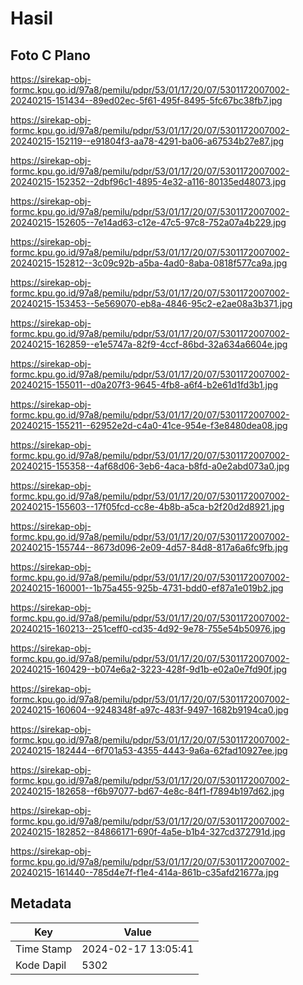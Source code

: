 # Hasil

## Foto C Plano

https://sirekap-obj-formc.kpu.go.id/97a8/pemilu/pdpr/53/01/17/20/07/5301172007002-20240215-151434--89ed02ec-5f61-495f-8495-5fc67bc38fb7.jpg

https://sirekap-obj-formc.kpu.go.id/97a8/pemilu/pdpr/53/01/17/20/07/5301172007002-20240215-152119--e91804f3-aa78-4291-ba06-a67534b27e87.jpg

https://sirekap-obj-formc.kpu.go.id/97a8/pemilu/pdpr/53/01/17/20/07/5301172007002-20240215-152352--2dbf96c1-4895-4e32-a116-80135ed48073.jpg

https://sirekap-obj-formc.kpu.go.id/97a8/pemilu/pdpr/53/01/17/20/07/5301172007002-20240215-152605--7e14ad63-c12e-47c5-97c8-752a07a4b229.jpg

https://sirekap-obj-formc.kpu.go.id/97a8/pemilu/pdpr/53/01/17/20/07/5301172007002-20240215-152812--3c09c92b-a5ba-4ad0-8aba-0818f577ca9a.jpg

https://sirekap-obj-formc.kpu.go.id/97a8/pemilu/pdpr/53/01/17/20/07/5301172007002-20240215-153453--5e569070-eb8a-4846-95c2-e2ae08a3b371.jpg

https://sirekap-obj-formc.kpu.go.id/97a8/pemilu/pdpr/53/01/17/20/07/5301172007002-20240215-162859--e1e5747a-82f9-4ccf-86bd-32a634a6604e.jpg

https://sirekap-obj-formc.kpu.go.id/97a8/pemilu/pdpr/53/01/17/20/07/5301172007002-20240215-155011--d0a207f3-9645-4fb8-a6f4-b2e61d1fd3b1.jpg

https://sirekap-obj-formc.kpu.go.id/97a8/pemilu/pdpr/53/01/17/20/07/5301172007002-20240215-155211--62952e2d-c4a0-41ce-954e-f3e8480dea08.jpg

https://sirekap-obj-formc.kpu.go.id/97a8/pemilu/pdpr/53/01/17/20/07/5301172007002-20240215-155358--4af68d06-3eb6-4aca-b8fd-a0e2abd073a0.jpg

https://sirekap-obj-formc.kpu.go.id/97a8/pemilu/pdpr/53/01/17/20/07/5301172007002-20240215-155603--17f05fcd-cc8e-4b8b-a5ca-b2f20d2d8921.jpg

https://sirekap-obj-formc.kpu.go.id/97a8/pemilu/pdpr/53/01/17/20/07/5301172007002-20240215-155744--8673d096-2e09-4d57-84d8-817a6a6fc9fb.jpg

https://sirekap-obj-formc.kpu.go.id/97a8/pemilu/pdpr/53/01/17/20/07/5301172007002-20240215-160001--1b75a455-925b-4731-bdd0-ef87a1e019b2.jpg

https://sirekap-obj-formc.kpu.go.id/97a8/pemilu/pdpr/53/01/17/20/07/5301172007002-20240215-160213--251ceff0-cd35-4d92-9e78-755e54b50976.jpg

https://sirekap-obj-formc.kpu.go.id/97a8/pemilu/pdpr/53/01/17/20/07/5301172007002-20240215-160429--b074e6a2-3223-428f-9d1b-e02a0e7fd90f.jpg

https://sirekap-obj-formc.kpu.go.id/97a8/pemilu/pdpr/53/01/17/20/07/5301172007002-20240215-160604--9248348f-a97c-483f-9497-1682b9194ca0.jpg

https://sirekap-obj-formc.kpu.go.id/97a8/pemilu/pdpr/53/01/17/20/07/5301172007002-20240215-182444--6f701a53-4355-4443-9a6a-62fad10927ee.jpg

https://sirekap-obj-formc.kpu.go.id/97a8/pemilu/pdpr/53/01/17/20/07/5301172007002-20240215-182658--f6b97077-bd67-4e8c-84f1-f7894b197d62.jpg

https://sirekap-obj-formc.kpu.go.id/97a8/pemilu/pdpr/53/01/17/20/07/5301172007002-20240215-182852--84866171-690f-4a5e-b1b4-327cd372791d.jpg

https://sirekap-obj-formc.kpu.go.id/97a8/pemilu/pdpr/53/01/17/20/07/5301172007002-20240215-161440--785d4e7f-f1e4-414a-861b-c35afd21677a.jpg


## Metadata

| Key        | Value               |
| ---------- | ------------------- |
| Time Stamp | 2024-02-17 13:05:41 |
| Kode Dapil | 5302                |



